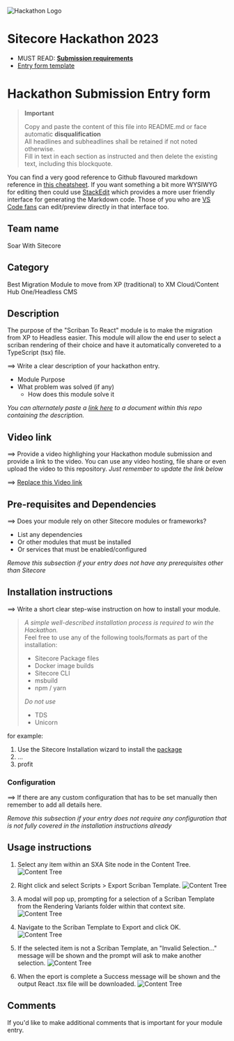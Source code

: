 ![Hackathon Logo](docs/images/hackathon.png?raw=true "Hackathon Logo")
# Sitecore Hackathon 2023

- MUST READ: **[Submission requirements](SUBMISSION_REQUIREMENTS.md)**
- [Entry form template](ENTRYFORM.md)
  
# Hackathon Submission Entry form

> __Important__  
> 
> Copy and paste the content of this file into README.md or face automatic __disqualification__  
> All headlines and subheadlines shall be retained if not noted otherwise.  
> Fill in text in each section as instructed and then delete the existing text, including this blockquote.

You can find a very good reference to Github flavoured markdown reference in [this cheatsheet](https://github.com/adam-p/markdown-here/wiki/Markdown-Cheatsheet). If you want something a bit more WYSIWYG for editing then could use [StackEdit](https://stackedit.io/app) which provides a more user friendly interface for generating the Markdown code. Those of you who are [VS Code fans](https://code.visualstudio.com/docs/languages/markdown#_markdown-preview) can edit/preview directly in that interface too.

## Team name
Soar With Sitecore

## Category
Best Migration Module to move from XP (traditional) to XM Cloud/Content Hub One/Headless CMS

## Description
The purpose of the "Scriban To React" module is to make the migration from XP to Headless easier.
This module will allow the end user to select a scriban rendering of their choice and have it 
automatically convereted to a TypeScript (tsx) file.  

⟹ Write a clear description of your hackathon entry.  

  - Module Purpose
  - What problem was solved (if any)
    - How does this module solve it

_You can alternately paste a [link here](#docs) to a document within this repo containing the description._

## Video link
⟹ Provide a video highlighing your Hackathon module submission and provide a link to the video. You can use any video hosting, file share or even upload the video to this repository. _Just remember to update the link below_

⟹ [Replace this Video link](#video-link)



## Pre-requisites and Dependencies

⟹ Does your module rely on other Sitecore modules or frameworks?

- List any dependencies
- Or other modules that must be installed
- Or services that must be enabled/configured

_Remove this subsection if your entry does not have any prerequisites other than Sitecore_

## Installation instructions
⟹ Write a short clear step-wise instruction on how to install your module.  

> _A simple well-described installation process is required to win the Hackathon._  
> Feel free to use any of the following tools/formats as part of the installation:
> - Sitecore Package files
> - Docker image builds
> - Sitecore CLI
> - msbuild
> - npm / yarn
> 
> _Do not use_
> - TDS
> - Unicorn
 
for example:

1. Use the Sitecore Installation wizard to install the [package](#link-to-package)
2. ...
3. profit

### Configuration
⟹ If there are any custom configuration that has to be set manually then remember to add all details here.

_Remove this subsection if your entry does not require any configuration that is not fully covered in the installation instructions already_

## Usage instructions

1. Select any item within an SXA Site node in the Content Tree.
![Content Tree](docs/images/fig1-content-tree.PNG?raw=true "Content Tree")

2. Right click and select Scripts > Export Scriban Template.
![Content Tree](docs/images/fig2-run-script.PNG?raw=true "Content Tree")

3. A modal will pop up, prompting for a selection of a Scriban Template from the Rendering Variants folder within that context site.
![Content Tree](docs/images/fig3-export-modal.PNG?raw=true "Content Tree")

4. Navigate to the Scriban Template to Export and click OK.
![Content Tree](docs/images/fig4-export-modal-2.PNG?raw=true "Content Tree")

5. If the selected item is not a Scriban Template, an "Invalid Selection..." message will be shown and the prompt will ask to make another selection.
![Content Tree](docs/images/fig5-invalid-selection.PNG?raw=true "Content Tree")

6. When the eport is complete a Success message will be shown and the output React .tsx file will be downloaded.
![Content Tree](docs/images/fig6-success.PNG?raw=true "Content Tree")

## Comments
If you'd like to make additional comments that is important for your module entry.

